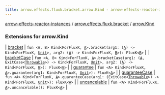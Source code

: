 ```yaml
---
title: arrow.effects.fluxk.bracket.arrow.Kind - arrow-effects-reactor-instances
---
```


[arrow-effects-reactor-instances](../../index.html) / [arrow.effects.fluxk.bracket](../index.html) / [arrow.Kind](./index.html)

### Extensions for arrow.Kind

| [bracket](bracket.html) | `fun <A, B> Kind<ForFluxK, `[`A`](bracket.html#A)`>.bracket(arg1: (`[`A`](bracket.html#A)`) -> Kind<ForFluxK, `[`Unit`](https://kotlinlang.org/api/latest/jvm/stdlib/kotlin/-unit/index.html)`>, arg2: (`[`A`](bracket.html#A)`) -> Kind<ForFluxK, `[`B`](bracket.html#B)`>): FluxK<`[`B`](bracket.html#B)`>` |
| [bracketCase](bracket-case.html) | `fun <A, B> Kind<ForFluxK, `[`A`](bracket-case.html#A)`>.bracketCase(arg1: (`[`A`](bracket-case.html#A)`, ExitCase<`[`Throwable`](https://kotlinlang.org/api/latest/jvm/stdlib/kotlin/-throwable/index.html)`>) -> Kind<ForFluxK, `[`Unit`](https://kotlinlang.org/api/latest/jvm/stdlib/kotlin/-unit/index.html)`>, arg2: (`[`A`](bracket-case.html#A)`) -> Kind<ForFluxK, `[`B`](bracket-case.html#B)`>): FluxK<`[`B`](bracket-case.html#B)`>` |
| [guarantee](guarantee.html) | `fun <A> Kind<ForFluxK, `[`A`](guarantee.html#A)`>.guarantee(arg1: Kind<ForFluxK, `[`Unit`](https://kotlinlang.org/api/latest/jvm/stdlib/kotlin/-unit/index.html)`>): FluxK<`[`A`](guarantee.html#A)`>` |
| [guaranteeCase](guarantee-case.html) | `fun <A> Kind<ForFluxK, `[`A`](guarantee-case.html#A)`>.guaranteeCase(arg1: (ExitCase<`[`Throwable`](https://kotlinlang.org/api/latest/jvm/stdlib/kotlin/-throwable/index.html)`>) -> Kind<ForFluxK, `[`Unit`](https://kotlinlang.org/api/latest/jvm/stdlib/kotlin/-unit/index.html)`>): FluxK<`[`A`](guarantee-case.html#A)`>` |
| [uncancelable](uncancelable.html) | `fun <A> Kind<ForFluxK, `[`A`](uncancelable.html#A)`>.uncancelable(): FluxK<`[`A`](uncancelable.html#A)`>` |

